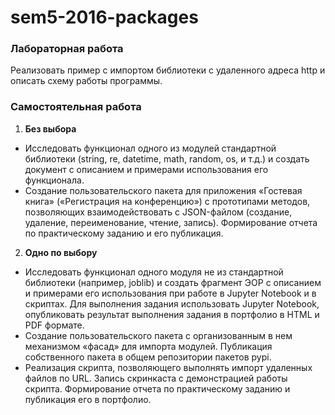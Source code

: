 # sem5-2016-packages

### Лабораторная работа
Реализовать пример с импортом библиотеки с удаленного адреса http и описать схему работы программы.

### Самостоятельная работа
1. __Без выбора__
  * Исследовать функционал одного из модулей стандартной библиотеки (string, re, datetime, math, random, os, и т.д.) и создать документ с описанием и примерами использования его функционала.
  * Создание пользовательского пакета для приложения «Гостевая книга» («Регистрация на конференцию») с прототипами методов, позволяющих взаимодействовать с JSON-файлом (создание, удаление, переименование, чтение, запись). Формирование отчета по практическому заданию и его публикация.
2. __Одно по выбору__
  * Исследовать функционал одного модуля не из стандартной библиотеки (например, joblib) и создать фрагмент ЭОР с описанием и примерами его использования при работе в Jupyter Notebook и в скриптах. Для выполнения задания использовать Jupyter Notebook, опубликовать результат выполнения задания в портфолио в HTML и PDF формате.
  * Создание пользовательского пакета с организованным в нем механизмом «фасад» для импорта модулей. Публикация собственного пакета в общем репозитории пакетов pypi.
  * Реализация скрипта, позволяющего выполнять импорт удаленных файлов по URL. Запись скринкаста с демонстрацией работы скрипта. Формирование отчета по практическому заданию и публикация его в портфолио.
